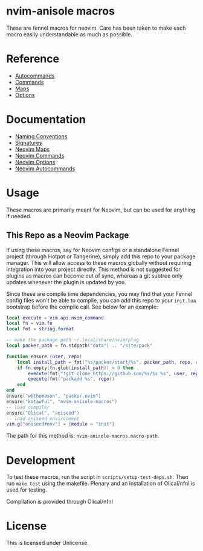 # nvim-anisole macros
These are fennel macros for neovim. Care has been taken to make each macro easily understandable as much as possible.

# Reference

- [Autocommands](/doc/reference/fnl/nvim-anisole/macros/autocmds.md)
- [Commands](/doc/reference/fnl/nvim-anisole/macros/commands.md)
- [Maps](/doc/reference/fnl/nvim-anisole/macros/maps.md)
- [Options](/doc/reference/fnl/nvim-anisole/macros/options.md)

# Documentation

- [Naming Conventions](/doc/namingconventions.md)
- [Signatures](/doc/signatures.md)
- [Neovim Maps](/doc/neovim/maps.md)
- [Neovim Commands](/doc/neovim/commands.md)
- [Neovim Options](/doc/neovim/options.md)
- [Neovim Autocommands](/doc/neovim/autocmds.md)

# Usage
These macros are primarily meant for Neovim, but can be used for anything if needed.

## This Repo as a Neovim Package
If using these macros, say for Neovim configs or a standalone Fennel project (through Hotpot or Tangerine), simply add this repo to your package manager. This will allow access to these macros globally without requiring integration into your project directly. This method is not suggested for plugins as macros can become out of sync, whereas a git subtree only updates whenever the plugin is updated by you.

Since these are compile time dependencies, you may find that your Fennel config files won't be able to compile, you can add this repo to your `init.lua` bootstrap before the compile call. See below for an example:

```lua
local execute = vim.api.nvim_command
local fn = vim.fn
local fmt = string.format

-- make the package path ~/.local/share/nvim/plug
local packer_path = fn.stdpath("data") .. "/site/pack"

function ensure (user, repo)
	local install_path = fmt("%s/packer/start/%s", packer_path, repo, repo)
	if fn.empty(fn.glob(install_path)) > 0 then
		execute(fmt("!git clone https://github.com/%s/%s %s", user, repo, install_path))
		execute(fmt("packadd %s", repo))
	end
end
ensure("wbthomason", "packer.nvim")
ensure("katawful", "nvim-anisole-macros")
-- load compiler
ensure("Olical", "aniseed")
-- load aniseed environment
vim.g["aniseed#env"] = {module = "init"}
```

The path for this method is: `nvim-anisole-macros.macro-path`.

# Development
To test these macros, run the script in `scripts/setup-test-deps.sh`. Then run `make test` using the makefile. Plenary and an installation of Olical/nfnl is used for testing.

Compilation is provided through Olical/nfnl

# License
This is licensed under Unlicense.
